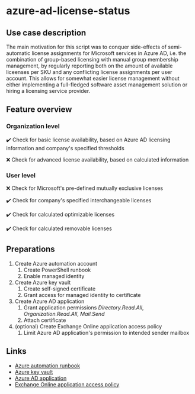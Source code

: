 # azure-ad-license-status

## Use case description
The main motivation for this script was to conquer side-effects of semi-automatic license assignments for Microsoft services in Azure AD, i.e. the combination of group-based licensing with manual group membership management, by regularly reporting both on the amount of available liceenses per SKU and any conflicting license assignments per user account. This allows for somewhat easier license management without either implementing a full-fledged software asset management solution or hiring a licensing service provider.

## Feature overview
### Organization level
:heavy_check_mark: Check for basic license availability, based on Azure AD licensing information and company's specified thresholds

:x: Check for advanced license availability, based on calculated information

### User level
:x: Check for Microsoft's pre-defined mutually exclusive licenses

:heavy_check_mark: Check for company's specified interchangeable licenses

:heavy_check_mark: Check for calculated optimizable licenses

:heavy_check_mark: Check for calculated removable licenses

## Preparations
1. Create Azure automation account
   1. Create PowerShell runbook
   2. Enable managed identity
2. Create Azure key vault
   1. Create self-signed certificate
   2. Grant access for managed identity to certificate
3. Create Azure AD application
   1. Grant application permissions _Directory.Read.All_, _Organization.Read.All_, _Mail.Send_
   2. Attach certificate
4. (optional) Create Exchange Online application access policy
   1. Limit Azure AD application's permission to intended sender mailbox

## Links
- [Azure automation runbook](https://docs.microsoft.com/en-us/azure/automation/quickstarts/create-account-portal)
- [Azure key vault](https://docs.microsoft.com/en-us/azure/key-vault/general/quick-create-portal)
- [Azure AD application](https://docs.microsoft.com/en-us/azure/active-directory/develop/quickstart-register-app)
- [Exchange Online application access policy](https://docs.microsoft.com/en-us/azure/key-vault/general/quick-create-portal)
